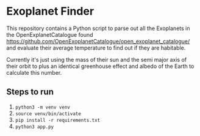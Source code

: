 # Exoplanet Finder

This repository contains a Python script to parse out all the Exoplanets in the
OpenExplanetCatalogue found https://github.com/OpenExoplanetCatalogue/open_exoplanet_catalogue/
and evaluate their average temperature to find out if they are habitable.

Currently it's just using the mass of their sun and the semi major axis of their orbit to
plus an identical greenhouse effect and albedo of the Earth to calculate this number.

## Steps to run

1. `python3 -m venv venv`
2. `source venv/bin/activate`
3. `pip install -r requirements.txt`
4. `python3 app.py`